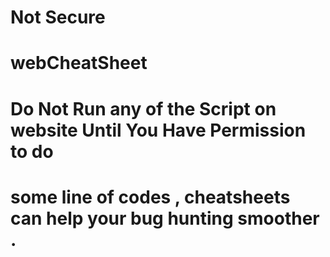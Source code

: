 # Not Secure
# webCheatSheet
# Do Not Run any of the Script on website Until You Have Permission to do

# some line of codes , cheatsheets can help your bug hunting smoother .
